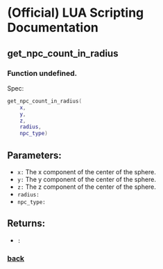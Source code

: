 
# (Official) LUA Scripting Documentation

## get_npc_count_in_radius

### Function undefined.

Spec:
```lua
get_npc_count_in_radius(
	x,
	y,
	z,
	radius,
	npc_type)
```
## Parameters:
- `x:` The x component of the center of the sphere.
- `y:` The y component of the center of the sphere.
- `z:` The z component of the center of the sphere.
- `radius:` 
- `npc_type:` 

## Returns:
- `:` 

### [back](../other)
